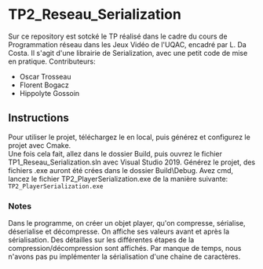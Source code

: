 # TP2_Reseau_Serialization
Sur ce repository est sotcké le TP réalisé dans le cadre du cours de Programmation réseau dans les Jeux Vidéo de l'UQAC, encadré par L. Da Costa.
Il s'agit d'une librairie de Serialization, avec une petit code de mise en pratique.
Contributeurs:
* Oscar Trosseau
* Florent Bogacz
* Hippolyte Gossoin 

## Instructions
Pour utiliser le projet, téléchargez le en local, puis générez et configurez le projet avec Cmake.  
Une fois cela fait, allez dans le dossier Build, puis ouvrez le fichier TP1_Reseau_Serialization.sln avec Visual Studio 2019. Générez le projet, des fichiers .exe auront été crées dans le dossier Build\Debug.
Avez cmd, lancez le fichier TP2_PlayerSerialization.exe de la manière suivante:  
```TP2_PlayerSerialization.exe```  

### Notes
Dans le programme, on créer un objet player, qu'on compresse, sérialise, déserialise et décompresse. On affiche ses valeurs avant et après la sérialisation. Des détailles sur les différentes étapes de la compression/décompression sont affichés. Par manque de temps, nous n'avons pas pu implémenter la sérialisation d'une chaine de caractères.